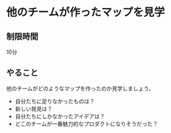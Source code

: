 # 他のチームが作ったマップを見学

## 制限時間

10分

## やること

他のチームがどのようなマップを作ったのか見学しましょう。

* 自分たちに足りなかったものは？
* 新しい発見は？
* 自分たちにしかなかったアイデアは？
* どこのチームが一番魅力的なプロダクトになりそうだった？
